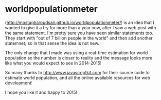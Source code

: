 worldpopulationmeter
====================

(http://mostapharoudsari.github.io/worldpopulationmeter/) is an idea that I wanted to give it a try for more than a year now, after I saw a web post with the same statement. I'm pretty sure you have seen similar statements too. They start with "out of 7 billion people in the world" and then add another statemnet; so in that sense the idea is not new.

The only change that I made was using a real-time estimation for world population so the number is closer to reality and the message looks more like what you would expect to see in 2014-2015!

So many thanks to http://www.javascriptkit.com for their source code to estimate world population, and all the online available resources for web development!

I hope you like it and happy to 2015!
